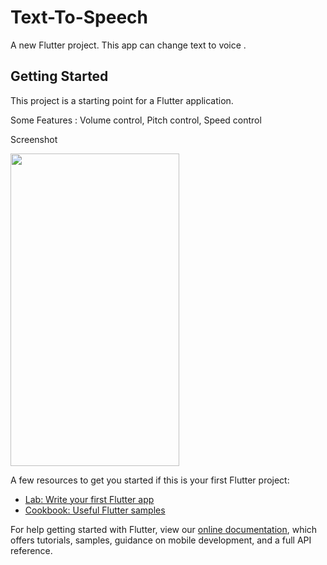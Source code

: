 # Text-To-Speech

A new Flutter project.
This app can change text to voice .

## Getting Started

This project is a starting point for a Flutter application.

Some Features :
  Volume control,
  Pitch control,
  Speed control
  
 Screenshot
 
 <img src="https://user-images.githubusercontent.com/48326144/141949357-6f699fd9-05c3-4a57-8d2d-861eb8a40df7.jpg" width="270" height="500">

A few resources to get you started if this is your first Flutter project:

- [Lab: Write your first Flutter app](https://flutter.dev/docs/get-started/codelab)
- [Cookbook: Useful Flutter samples](https://flutter.dev/docs/cookbook)

For help getting started with Flutter, view our
[online documentation](https://flutter.dev/docs), which offers tutorials,
samples, guidance on mobile development, and a full API reference.
